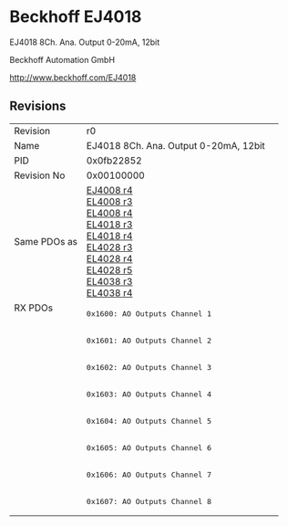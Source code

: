 # Beckhoff EJ4018

EJ4018 8Ch. Ana. Output 0-20mA, 12bit

Beckhoff Automation GmbH

http://www.beckhoff.com/EJ4018

## Revisions
<table>
<tr >
<td>Revision</td>
<td>r0</td>
</tr>
<tr >
<td>Name</td>
<td>EJ4018 8Ch. Ana. Output 0-20mA, 12bit</td>
</tr>
<tr >
<td>PID</td>
<td>0x0fb22852</td>
</tr>
<tr >
<td>Revision No</td>
<td>0x00100000</td>
</tr>
<tr >
<td>Same PDOs as</td>
<td><a href="EJ4008">EJ4008 r4</a><br/><a href="EL4008">EL4008 r3</a><br/><a href="EL4008">EL4008 r4</a><br/><a href="EL4018">EL4018 r3</a><br/><a href="EL4018">EL4018 r4</a><br/><a href="EL4028">EL4028 r3</a><br/><a href="EL4028">EL4028 r4</a><br/><a href="EL4028">EL4028 r5</a><br/><a href="EL4038">EL4038 r3</a><br/><a href="EL4038">EL4038 r4</a></td>
</tr>
<tr class="rxpdo pdosection">
<td rowspan=8 valign=top>RX PDOs</td>
<td><pre>0x1600: AO Outputs Channel 1</pre></td>
<td></td>
</tr>
<tr class="rxpdo pdosection">
<td><pre>0x1601: AO Outputs Channel 2</pre></td>
</tr>
<tr class="rxpdo pdosection">
<td><pre>0x1602: AO Outputs Channel 3</pre></td>
</tr>
<tr class="rxpdo pdosection">
<td><pre>0x1603: AO Outputs Channel 4</pre></td>
</tr>
<tr class="rxpdo pdosection">
<td><pre>0x1604: AO Outputs Channel 5</pre></td>
</tr>
<tr class="rxpdo pdosection">
<td><pre>0x1605: AO Outputs Channel 6</pre></td>
</tr>
<tr class="rxpdo pdosection">
<td><pre>0x1606: AO Outputs Channel 7</pre></td>
</tr>
<tr class="rxpdo pdosection">
<td><pre>0x1607: AO Outputs Channel 8</pre></td>
</tr>
</table>
